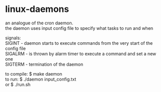 # linux-daemons
an analogue of the cron daemon.  
the daemon uses input config file to specify what tasks to run and when  
  
signals:  
SIGINT - daemon starts to execute commands from the very start of the config file  
SIGALRM - is thrown by alarm timer to execute a command and set a new one  
SIGTERM - termination of the daemon  
  
to compile: $ make daemon  
to run: $ ./daemon input_config.txt  
or $ ./run.sh  
